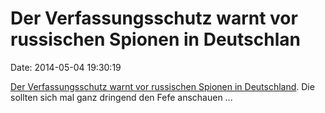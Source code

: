 Der Verfassungsschutz warnt vor russischen Spionen in Deutschlan
================================================================

Date: 2014-05-04 19:30:19

[Der Verfassungsschutz warnt vor russischen Spionen in
Deutschland](http://www.spiegel.de/politik/ausland/ukraine-krise-nato-will-aufruestung-bfv-warnt-vor-russischer-spionage-a-967451.html).
Die sollten sich mal ganz dringend den Fefe anschauen \...
